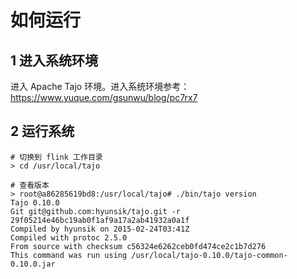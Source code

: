 # 如何运行
## 1 进入系统环境
进入 Apache Tajo 环境。进入系统环境参考：https://www.yuque.com/gsunwu/blog/pc7rx7

## 2 运行系统
```
# 切换到 flink 工作目录
> cd /usr/local/tajo

# 查看版本
> root@a86285619bd8:/usr/local/tajo# ./bin/tajo version
Tajo 0.10.0
Git git@github.com:hyunsik/tajo.git -r 29f05214e46bc19ab0f1af9a17a2ab41932a0a1f
Compiled by hyunsik on 2015-02-24T03:41Z
Compiled with protoc 2.5.0
From source with checksum c56324e6262ceb0fd474ce2c1b7d276
This command was run using /usr/local/tajo-0.10.0/tajo-common-0.10.0.jar

```
